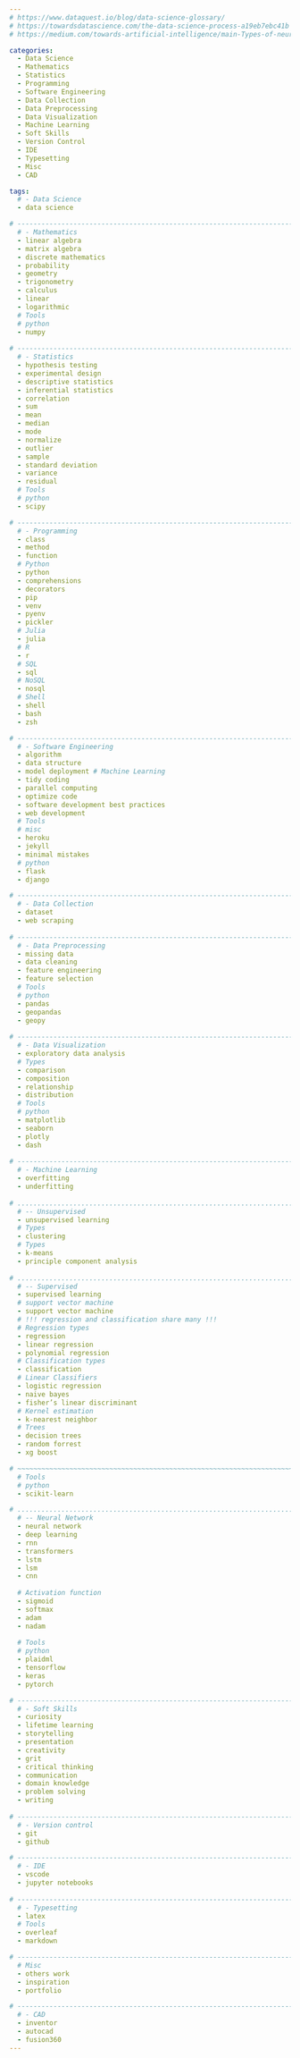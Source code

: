 ```yaml
---
# https://www.dataquest.io/blog/data-science-glossary/
# https://towardsdatascience.com/the-data-science-process-a19eb7ebc41b
# https://medium.com/towards-artificial-intelligence/main-Types-of-neural-networks-and-its-applications-tutorial-734480d7ec8e

categories:
  - Data Science
  - Mathematics
  - Statistics
  - Programming
  - Software Engineering
  - Data Collection
  - Data Preprocessing
  - Data Visualization
  - Machine Learning
  - Soft Skills
  - Version Control
  - IDE
  - Typesetting
  - Misc
  - CAD

tags:
  # - Data Science
  - data science

# -----------------------------------------------------------------------------
  # - Mathematics
  - linear algebra
  - matrix algebra
  - discrete mathematics
  - probability
  - geometry
  - trigonometry
  - calculus
  - linear
  - logarithmic
  # Tools
  # python
  - numpy
  
# -----------------------------------------------------------------------------
  # - Statistics
  - hypothesis testing
  - experimental design
  - descriptive statistics
  - inferential statistics
  - correlation
  - sum
  - mean
  - median
  - mode
  - normalize
  - outlier
  - sample
  - standard deviation
  - variance
  - residual
  # Tools
  # python
  - scipy

# -----------------------------------------------------------------------------
  # - Programming
  - class
  - method
  - function
  # Python
  - python
  - comprehensions
  - decorators
  - pip
  - venv
  - pyenv
  - pickler
  # Julia
  - julia
  # R
  - r
  # SQL
  - sql
  # NoSQL
  - nosql
  # Shell
  - shell
  - bash
  - zsh

# -----------------------------------------------------------------------------
  # - Software Engineering
  - algorithm
  - data structure
  - model deployment # Machine Learning
  - tidy coding
  - parallel computing
  - optimize code
  - software development best practices
  - web development
  # Tools
  # misc
  - heroku
  - jekyll
  - minimal mistakes
  # python
  - flask
  - django

# -----------------------------------------------------------------------------
  # - Data Collection
  - dataset
  - web scraping
  
# -----------------------------------------------------------------------------
  # - Data Preprocessing
  - missing data
  - data cleaning
  - feature engineering
  - feature selection
  # Tools
  # python
  - pandas
  - geopandas
  - geopy
  
# -----------------------------------------------------------------------------
  # - Data Visualization
  - exploratory data analysis
  # Types
  - comparison
  - composition
  - relationship
  - distribution
  # Tools
  # python
  - matplotlib
  - seaborn
  - plotly
  - dash
  
# -----------------------------------------------------------------------------
  # - Machine Learning
  - overfitting
  - underfitting
  
# .............................................................................
  # -- Unsupervised
  - unsupervised learning
  # Types
  - clustering
  # Types
  - k-means
  - principle component analysis
  
# .............................................................................
  # -- Supervised
  - supervised learning
  # support vector machine
  - support vector machine
  # !!! regression and classification share many !!!
  # Regression types
  - regression
  - linear regression
  - polynomial regression
  # Classification types
  - classification
  # Linear Classifiers
  - logistic regression
  - naive bayes
  - fisher’s linear discriminant
  # Kernel estimation
  - k-nearest neighbor
  # Trees
  - decision trees
  - random forrest
  - xg boost

# ~~~~~~~~~~~~~~~~~~~~~~~~~~~~~~~~~~~~~~~~~~~~~~~~~~~~~~~~~~~~~~~~~~~~~~~~~~~~~
  # Tools
  # python
  - scikit-learn

# .............................................................................
  # -- Neural Network
  - neural network
  - deep learning
  - rnn
  - transformers
  - lstm
  - lsm
  - cnn
  
  # Activation function
  - sigmoid
  - softmax
  - adam
  - nadam
  
  # Tools
  # python
  - plaidml
  - tensorflow
  - keras
  - pytorch

# -----------------------------------------------------------------------------
  # - Soft Skills
  - curiosity
  - lifetime learning
  - storytelling
  - presentation
  - creativity
  - grit
  - critical thinking
  - communication
  - domain knowledge
  - problem solving
  - writing
  
# -----------------------------------------------------------------------------
  # - Version control
  - git
  - github

# -----------------------------------------------------------------------------
  # - IDE
  - vscode
  - jupyter notebooks
  
# -----------------------------------------------------------------------------
  # - Typesetting
  - latex
  # Tools
  - overleaf
  - markdown

# -----------------------------------------------------------------------------
  # Misc
  - others work
  - inspiration
  - portfolio

# -----------------------------------------------------------------------------
  # - CAD
  - inventor
  - autocad
  - fusion360
---
```

<!-- Global site tag (gtag.js) - Google Analytics -->
<script async src="https://www.googletagmanager.com/gtag/js?id=G-X5TVX1RNG8"></script>
<script>
  window.dataLayer = window.dataLayer || [];
  function gtag(){dataLayer.push(arguments);}
  gtag('js', new Date());

  gtag('config', 'G-X5TVX1RNG8');
</script>